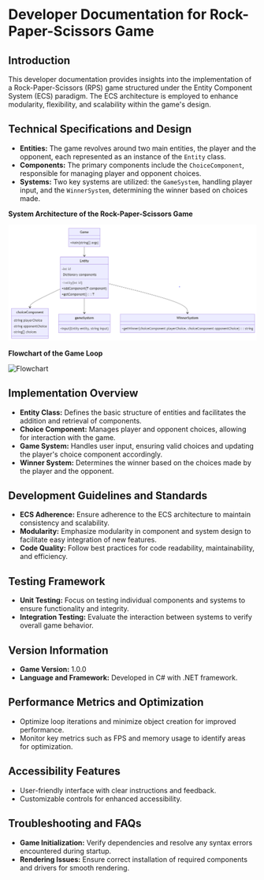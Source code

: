 # Developer Documentation for Rock-Paper-Scissors Game

## Introduction
This developer documentation provides insights into the implementation of a Rock-Paper-Scissors (RPS) game structured under the Entity Component System (ECS) paradigm. The ECS architecture is employed to enhance modularity, flexibility, and scalability within the game's design.

## Technical Specifications and Design
- **Entities:** The game revolves around two main entities, the player and the opponent, each represented as an instance of the `Entity` class.
- **Components:** The primary components include the `ChoiceComponent`, responsible for managing player and opponent choices.
- **Systems:** Two key systems are utilized: the `GameSystem`, handling player input, and the `WinnerSystem`, determining the winner based on choices made.

**System Architecture of the Rock-Paper-Scissors Game**

![System architecture and class diagram](../assets/classdiagram_system_architecture.PNG)

**Flowchart of the Game Loop**

![Flowchart](../assets/flowchart.PNG)

## Implementation Overview
- **Entity Class:** Defines the basic structure of entities and facilitates the addition and retrieval of components.
- **Choice Component:** Manages player and opponent choices, allowing for interaction with the game.
- **Game System:** Handles user input, ensuring valid choices and updating the player's choice component accordingly.
- **Winner System:** Determines the winner based on the choices made by the player and the opponent.

## Development Guidelines and Standards
- **ECS Adherence:** Ensure adherence to the ECS architecture to maintain consistency and scalability.
- **Modularity:** Emphasize modularity in component and system design to facilitate easy integration of new features.
- **Code Quality:** Follow best practices for code readability, maintainability, and efficiency.

## Testing Framework
- **Unit Testing:** Focus on testing individual components and systems to ensure functionality and integrity.
- **Integration Testing:** Evaluate the interaction between systems to verify overall game behavior.

## Version Information
- **Game Version:** 1.0.0
- **Language and Framework:** Developed in C# with .NET framework.

## Performance Metrics and Optimization
- Optimize loop iterations and minimize object creation for improved performance.
- Monitor key metrics such as FPS and memory usage to identify areas for optimization.

## Accessibility Features
- User-friendly interface with clear instructions and feedback.
- Customizable controls for enhanced accessibility.

## Troubleshooting and FAQs
- **Game Initialization:** Verify dependencies and resolve any syntax errors encountered during startup.
- **Rendering Issues:** Ensure correct installation of required components and drivers for smooth rendering.


